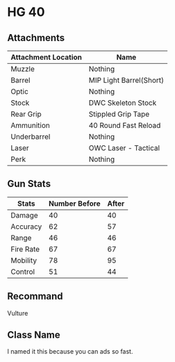 # HG 40

## Attachments

|Attachment Location|Name|
|-------------------|-----------|
|Muzzle             |Nothing    |
|Barrel |MIP Light Barrel(Short)|
|Optic              |Nothing    |
|Stock    |   DWC Skeleton Stock|
|Rear Grip | Stippled Grip Tape |
|Ammunition|40 Round Fast Reload|
|Underbarrel|            Nothing|
|Laser| OWC Laser - Tactical    |
|Perk |  Nothing                |

## Gun Stats

|Stats |Number Before|After|
|------|-------------|-----|
|Damage|40           |40   |
|Accuracy| 62        |57   |
|Range |46           |46   |
|Fire Rate|67        |67   |
|Mobility |78        |95   |
|Control  |51        |44   |

## Recommand

Vulture

## Class Name

I named it this because you can ads so fast.
